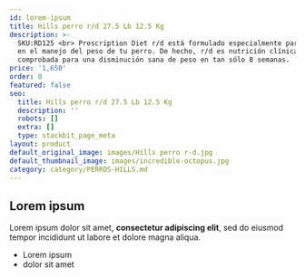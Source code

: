 ```yaml
---
id: lorem-ipsum
title: Hills perro r/d 27.5 Lb 12.5 Kg
description: >-
  SKU:RD125 <br> Prescription Diet r/d está formulado especialmente para apoyar
  en el manejo del peso de tu perro. De hecho, r/d es nutrición clínicamente
  comprobada para una disminución sana de peso en tan sólo 8 semanas.
price: '1,650'
order: 0
featured: false
seo:
  title: Hills perro r/d 27.5 Lb 12.5 Kg
  description: ''
  robots: []
  extra: []
  type: stackbit_page_meta
layout: product
default_original_image: images/Hills perro r-d.jpg
default_thumbnail_image: images/incredible-octopus.jpg
category: category/PERROS-HILLS.md
---
```

## Lorem ipsum

Lorem ipsum dolor sit amet, **consectetur adipiscing elit**, sed do eiusmod tempor incididunt ut labore et dolore magna aliqua.

- Lorem ipsum
- dolor sit amet